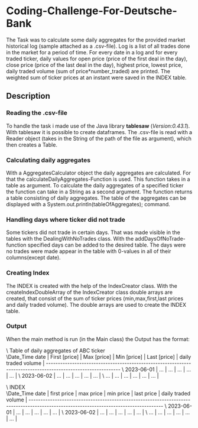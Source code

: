 # Coding-Challenge-For-Deutsche-Bank
The Task was to calculate some daily aggregates for the provided market historical log (sample attached as a .csv-file). Log is a list of all trades done in the market for a period of time. For every date in a log and for every traded ticker, daily values for open price (price of the first deal in the day), close price (price of the last deal in the day), highest price, lowest price, daily traded volume (sum of price*number_traded) are printed. The weighted sum of ticker prices at an instant were saved in the INDEX table.

## Description
### Reading the .csv-file
To handle the task i made use of the Java library **tablesaw** (_Version:0.43.1_). With tablesaw it is possible to create dataframes. 
The .csv-file is read with a Reader object (takes in the String of the path of the file as argument), which then creates a Table. 

### Calculating daily aggregates
With a AggregatesCalculator object the daily aggregates are calculated. For that the calculateDailyAggregates-Function is used.
This function takes in a table as argument. To calculate the daily aggregates of a specified ticker the function can take in a String as a second argument.
The function returns a table consisting of daily aggregates. The table of the aggregates can be displayed with a System.out.println(tableOfAggregates); command.

### Handling days where ticker did not trade
Some tickers did not trade in certain days. That was made visible in the tables with the DealingWithNoTrades class. With the addDaysOfNoTrade-function specified days can be added to the desired table. The days were no trades were made appear in the table with 0-values in all of their columns(except date).

### Creating Index
The INDEX is created with the help of the IndexCreator class. With the createIndexDoubleArray of the IndexCreator class double arrays are created, that consist of the sum of ticker prices (min,max,first,last prices and daily traded volume). The double arrays are used to create the INDEX table.

### Output
When the main method is run (in the Main class) the Output has the format:

\                                   Table of daily aggregates of ABC ticker                                   
 \Date_Time date  |  First [price]  |  Max [price]  |  Min [price]  |  Last [price]  |  daily traded volume  |
\-------------------------------------------------------------------------------------------------------------
 \    2023-06-01  |         ...     |      ...      |      ...      |      ...      |           ...          |
  \   2023-06-02  |         ...     |      ...      |      ...      |      ...      |           ...          |
   \  ...         |         ...     |      ...      |      ...      |      ...      |           ...          |

 \                                                               INDEX                                                                 
 \Date_Time date  |     first price      |      max price       |      min price       |      last price      |  daily traded volume  |
\--------------------------------------------------------------------------------------------------------------------------------------
 \    2023-06-01  |         ...          |      ...             |      ...             |      ...             |           ...          |
  \   2023-06-02  |         ...          |      ...             |      ...             |      ...             |           ...          |
   \  ...         |         ...          |      ...             |      ...             |      ...             |           ...          |
    

